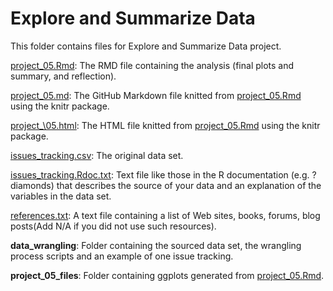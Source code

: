 # Explore and Summarize Data

This folder contains files for Explore and Summarize Data project.

[project\_05.Rmd](project\_05.Rmd): The RMD file containing the analysis (final plots and summary, and reflection).

[project\_05.md](project\_05.md): The GitHub Markdown file knitted from [project\_05.Rmd](project\_05.Rmd) using the knitr package.

[project_\05.html](project_\05.htm): The HTML file knitted from [project\_05.Rmd](project\_05.Rmd) using the knitr package.

[issues\_tracking.csv](issues\_tracking.csv): The original data set.

[issues\_tracking.Rdoc.txt](issues\_tracking.Rdoc.txt): Text file like those in the R documentation (e.g. ?diamonds) that describes the source of your data and an explanation of the variables in the data set.

[references.txt](references.txt): A text file containing a list of Web sites, books, forums, blog posts(Add N/A if you did not use such resources).

__data_wrangling__: Folder containing the sourced data set, the wrangling process scripts and an example of one issue tracking.

__project_05_files__: Folder containing ggplots generated from [project\_05.Rmd](project\_05.Rmd).